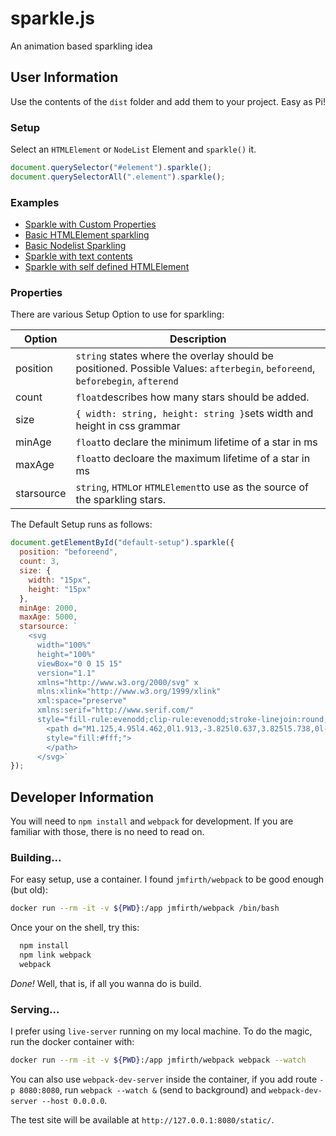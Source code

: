# sparkle.js
An animation based sparkling idea

## User Information
Use the contents of the `dist` folder and add them to your project. Easy as Pi!

### Setup
Select an `HTMLElement` or `NodeList` Element and `sparkle()` it.

```javascript
document.querySelector("#element").sparkle();
document.querySelectorAll(".element").sparkle();
```
### Examples

 * [Sparkle with Custom Properties](https://jsfiddle.net/gh/get/library/pure/efkah/sparkle.js/tree/master/demo/sparkle-custom-properties)
 * [Basic HTMLElement sparkling](https://jsfiddle.net/gh/get/library/pure/efkah/sparkle.js/tree/master/demo/htmlelement-sparkle)
 * [Basic Nodelist Sparkling](https://jsfiddle.net/gh/get/library/pure/efkah/sparkle.js/tree/master/demo/nodelist-sparkle)
 * [Sparkle with text contents](https://jsfiddle.net/gh/get/library/pure/efkah/sparkle.js/tree/master/demo/sparkle-text)
 * [Sparkle with self defined HTMLElement](https://jsfiddle.net/gh/get/library/pure/efkah/sparkle.js/tree/master/demo/sparkle-html)

### Properties
There are various Setup Option to use for sparkling:

| Option   | Description |
| -------- | ----------- |
| position | `string` states where the overlay should be positioned. Possible Values: `afterbegin`, `beforeend`, `beforebegin`, `afterend` |
| count    | `float`describes how many stars should be added. |
| size   | `{ width: string, height: string }`sets width and height in css grammar |
| minAge   | `float`to declare the minimum lifetime of a star in ms |
| maxAge   | `float`to decloare the maximum lifetime of a star in ms |
| starsource   | `string`, `HTML`or `HTMLElement`to use as the source of the sparkling stars. |

The Default Setup runs as follows:

```javascript
document.getElementById("default-setup").sparkle({
  position: "beforeend",
  count: 3,
  size: {
    width: "15px",
    height: "15px"
  },
  minAge: 2000,
  maxAge: 5000,
  starsource: `
    <svg 
      width="100%" 
      height="100%" 
      viewBox="0 0 15 15" 
      version="1.1" 
      xmlns="http://www.w3.org/2000/svg" x
      mlns:xlink="http://www.w3.org/1999/xlink" 
      xml:space="preserve" 
      xmlns:serif="http://www.serif.com/" 
      style="fill-rule:evenodd;clip-rule:evenodd;stroke-linejoin:round;stroke-miterlimit:2;">
        <path d="M1.125,4.95l4.462,0l1.913,-3.825l0.637,3.825l5.738,0l-4.463,3.188l0.638,5.737l-3.187,-3.825l-4.463,3.825l1.913,-5.737l-3.188,-3.188Z" 
        style="fill:#fff;">
        </path>
      </svg>`
});
```

## Developer Information
You will need to `npm install` and `webpack` for development. If you are familiar with those, there is no need to read on.

### Building...
For easy setup, use a container. I found `jmfirth/webpack` to be good enough (but old):

```bash
docker run --rm -it -v ${PWD}:/app jmfirth/webpack /bin/bash
```

Once your on the shell, try this:

```bash
  npm install
  npm link webpack
  webpack
```

*Done!* Well, that is, if all you wanna do is build. 

### Serving...
I prefer using `live-server` running on my local machine. To do the magic, run the docker container with:

```bash
docker run --rm -it -v ${PWD}:/app jmfirth/webpack webpack --watch
```

You can also use `webpack-dev-server` inside the container, if you add route `-p 8080:8080`, run `webpack --watch &` (send to background) and `webpack-dev-server --host 0.0.0.0`. 

The test site will be available at `http://127.0.0.1:8080/static/`.
